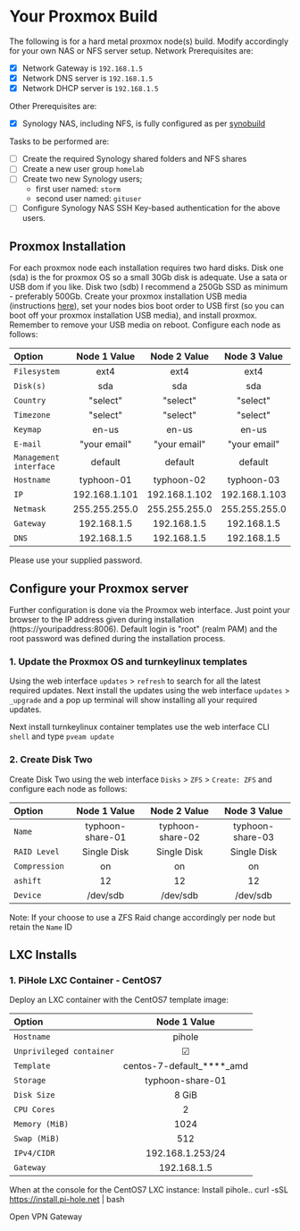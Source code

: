 # Your Proxmox Build
The following is for a hard metal proxmox node(s) build. Modify accordingly for your own NAS or NFS server setup.
Network Prerequisites are:
- [x] Network Gateway is `192.168.1.5`
- [x] Network DNS server is `192.168.1.5`
- [x] Network DHCP server is `192.168.1.5`

Other Prerequisites are:
- [x] Synology NAS, including NFS, is fully configured as per [synobuild](https://github.com/ahuacate/synobuild)

Tasks to be performed are:
- [ ] Create the required Synology shared folders and NFS shares
- [ ] Create a new user group `homelab`
- [ ] Create two new Synology users;
  * first user named: `storm`
  * second user named: `gituser`
- [ ] Configure Synology NAS SSH Key-based authentication for the above users.

## Proxmox Installation
For each proxmox node each installation requires two hard disks.
Disk one (sda) is the for proxmox OS so a small 30Gb disk is adequate. Use a sata or USB dom if you like.
Disk two (sdb) I recommend a 250Gb SSD as minimum - preferably 500Gb.
Create your proxmox installation USB media (instructions [here](https://pve.proxmox.com/wiki/Install_from_USB_Stick)), set your nodes bios boot order to USB first (so you can boot off your proxmox installation USB media), and install proxmox. Remember to remove your USB media on reboot. Configure each node as follows:

| Option | Node 1 Value | Node 2 Value | Node 3 Value |
| :---  | :---: | :---: | :---: |
| `Filesystem` |ext4 |ext4|ext4
| `Disk(s)` |sda|sda|sda
| `Country` |"select"|"select"|"select"
| `Timezone` |"select"|"select"|"select"
| `Keymap` |en-us|en-us|en-us
| `E-mail` |"your email"|"your email"|"your email"
| `Management interface` |default|default|default
| `Hostname` |typhoon-01|typhoon-02|typhoon-03
|`IP` |192.168.1.101|192.168.1.102|192.168.1.103
| `Netmask` |255.255.255.0| 255.255.255.0| 255.255.255.0
| `Gateway` |192.168.1.5|192.168.1.5|192.168.1.5
| `DNS` |192.168.1.5|192.168.1.5|192.168.1.5
Please use your supplied password.

## Configure your Proxmox server
Further configuration is done via the Proxmox web interface. Just point your browser to the IP address given during installation (https://youripaddress:8006). Default login is "root" (realm PAM) and the root password was defined during the installation process.

### 1. Update the Proxmox OS and turnkeylinux templates
Using the web interface `updates` > `refresh` to search for all the latest required updates.
Next install the updates using the web interface `updates` > `_upgrade` and a pop up terminal will show installing all your required updates.

Next install turnkeylinux container templates use the web interface CLI `shell` and type
`pveam update`

### 2. Create Disk Two
Create Disk Two using the web interface `Disks` > `ZFS` > `Create: ZFS` and configure each node as follows:

| Option | Node 1 Value | Node 2 Value | Node 3 Value |
| :---  | :---: | :---: | :---: |
| `Name` |typhoon-share-01|typhoon-share-02|typhoon-share-03
| `RAID Level` |Single Disk|Single Disk|Single Disk
| `Compression` |on|on|on
| `ashift` |12|12|12
| `Device` |/dev/sdb|/dev/sdb|/dev/sdb

Note: If your choose to use a ZFS Raid change accordingly per node but retain the `Name` ID

## LXC Installs
### 1. PiHole LXC Container - CentOS7
Deploy an LXC container with the CentOS7 template image:

| Option | Node 1 Value |
| :---  | :---: |
| `Hostname` |pihole|
| `Unprivileged container` | ☑ |
| `Template` |centos-7-default_****_amd|
| `Storage` |typhoon-share-01|
| `Disk Size` |8 GiB|
| `CPU Cores` |2|
| `Memory (MiB)` |1024|
| `Swap (MiB)` |512|
| `IPv4/CIDR` |192.168.1.253/24|
| `Gateway` |192.168.1.5|

When at the console for the CentOS7 LXC instance:
Install pihole..
curl -sSL https://install.pi-hole.net | bash

Open VPN Gateway


